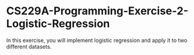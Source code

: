 # CS229A-Programming-Exercise-2-Logistic-Regression
In this exercise, you will implement logistic regression and apply it to two different datasets.
